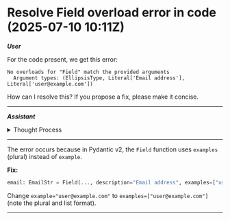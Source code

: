 <!-- Generated by SpecStory -->

# Resolve Field overload error in code (2025-07-10 10:11Z)

_**User**_

For the code present, we get this error:
```
No overloads for "Field" match the provided arguments
  Argument types: (EllipsisType, Literal['Email address'], Literal['user@example.com'])
```
How can I resolve this? If you propose a fix, please make it concise.

---

_**Assistant**_

<think><details><summary>Thought Process</summary>The user is showing a linter error about the Pydantic `Field` function. Looking at the code:

```python
email: EmailStr = Field(..., description="Email address", example="user@example.com")
```

The error says "No overloads for "Field" match the provided arguments" with argument types `(EllipsisType, Literal['Email address'], Literal['user@example.com'])`.

This suggests that the `Field` function doesn't accept the `example` parameter in this position. In Pydantic v2, the signature of `Field` has changed. 

Looking at the Pydantic v2 documentation, the `example` parameter should be passed differently. In Pydantic v2, examples are typically handled through the field's schema or through `Field(examples=[...])` for multiple examples.

The fix would be to either:
1. Remove the `example` parameter if it's not needed
2. Use the correct parameter name/format for Pydantic v2
3. Use `examples` (plural) instead of `example`

Let me check what the correct format should be. In Pydantic v2, the `Field` function should use `examples` parameter instead of `example`, and it should be a list.

So the fix would be:
```python
email: EmailStr = Field(..., description="Email address", examples=["user@example.com"])
```

This is a simple and concise fix.</details></think>

---

The error occurs because in Pydantic v2, the `Field` function uses `examples` (plural) instead of `example`. 

**Fix:**
```python
email: EmailStr = Field(..., description="Email address", examples=["user@example.com"])
```

Change `example="user@example.com"` to `examples=["user@example.com"]` (note the plural and list format).

---

